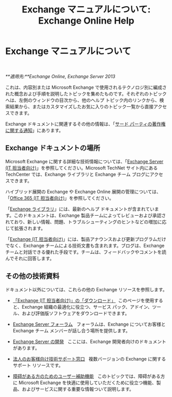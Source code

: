 ﻿---
title: 'Exchange マニュアルについて: Exchange Online Help'
TOCTitle: Exchange マニュアルについて
ms:assetid: cbc07e0d-2884-4e5d-8065-39b7f6299b9b
ms:mtpsurl: https://technet.microsoft.com/ja-jp/library/Dd351146(v=EXCHG.150)
ms:contentKeyID: 48270050
ms.date: 05/22/2018
mtps_version: v=EXCHG.150
ms.translationtype: HT
---

# Exchange マニュアルについて

 

_**適用先:**Exchange Online, Exchange Server 2013_

これは、内容別または Microsoft Exchange で使用されるテクノロジ別に編成された概念および手順を説明したトピックを集めたものです。それぞれのトピックへは、左側のウィンドウの目次から、他のヘルプ トピック内のリンクから、検索結果から、またはカスタマイズしたお気に入りのトピック一覧から直接アクセスできます。

Exchange ドキュメントに関連するその他の情報は、「[サード パーティの著作権に関する通知](third-party-copyright-notices-exchange-2013-help.md)」にあります。

## Exchange ドキュメントの場所

Microsoft Exchange に関する詳細な技術情報については、「[Exchange Server (IT 担当者向け)](https://go.microsoft.com/fwlink/p/?linkid=34165)」を参照してください。Microsoft TechNet サイト内にある TechCenter では、Exchange ライブラリと Exchange チーム ブログにアクセスできます。

ハイブリッド展開の Exchange や Exchange Online 展開の管理については、「[Office 365 (IT 担当者向け)](https://go.microsoft.com/fwlink/p/?linkid=282341)」を参照してください。

「[Exchange ライブラリ](https://go.microsoft.com/fwlink/p/?linkid=82055)」には、最新のヘルプ ドキュメントが含まれています。このドキュメントは、Exchange 製品チームによってレビューおよび承認されており、新しい情報、問題、トラブルシューティングのヒントなどの増加に応じて拡張されます。

「[Exchange (IT 担当者向け)](https://go.microsoft.com/fwlink/p/?linkid=178595)」には、製品アナウンスおよび更新プログラムだけでなく、Exchange チームによる技術文書も含まれます。ブログは、Exchange チームと対話できる優れた手段です。チームは、フィードバックやコメントを読んでそれに回答します。

## その他の技術資料

ドキュメント以外については、これらの他の Exchange リソースを参照します。

  - [「Exchange (IT 担当者向け)」の「ダウンロード」](https://go.microsoft.com/fwlink/p/?linkid=179447)  このページを使用すると、Exchange 組織の最適化に役立つ、サービス パック、アドイン、ツール、および評価版ソフトウェアをダウンロードできます。

  - [Exchange Server フォーラム](https://go.microsoft.com/fwlink/p/?linkid=60612)   フォーラムは、Exchange についてお客様と Exchange チーム メンバーが話し合う場所を提供します。

  - [Exchange Server の開発](https://go.microsoft.com/fwlink/p/?linkid=24705)   ここには、Exchange 開発者向けのドキュメントがあります。

  - [法人のお客様向け技術サポート窓口](https://go.microsoft.com/fwlink/p/?linkid=283967)   複数バージョンの Exchange に関するサポート リソースです。

  - [障碍がある方のためのユーザー補助機能](accessibility-for-people-with-disabilities-exchange-2013-help.md)   このトピックでは、障碍がある方に Microsoft Exchange を快適に使用していただくために役立つ機能、製品、およびサービスに関する重要な情報ついて説明します。

